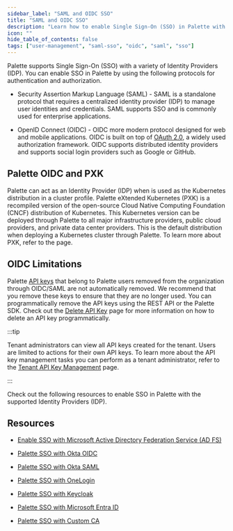 ```yaml
---
sidebar_label: "SAML and OIDC SSO"
title: "SAML and OIDC SSO"
description: "Learn how to enable Single Sign-On (SSO) in Palette with SAML and OIDC."
icon: ""
hide_table_of_contents: false
tags: ["user-management", "saml-sso", "oidc", "saml", "sso"]
---
```


Palette supports Single Sign-On (SSO) with a variety of Identity Providers (IDP). You can enable SSO in Palette by using
the following protocols for authentication and authorization.

- Security Assertion Markup Language (SAML) - SAML is a standalone protocol that requires a centralized identity
  provider (IDP) to manage user identities and credentials. SAML supports SSO and is commonly used for enterprise
  applications.

- OpenID Connect (OIDC) - OIDC more modern protocol designed for web and mobile applications. OIDC is built on top of
  [OAuth 2.0](https://www.rfc-editor.org/rfc/rfc6749), a widely used authorization framework. OIDC supports distributed
  identity providers and supports social login providers such as Google or GitHub.

## Palette OIDC and PXK

<!-- prettier-ignore -->
Palette can act as an Identity Provider (IDP) when <VersionedLink text="Palette eXtended Kubernetes (PXK)" url="/integrations/packs/?pack=kubernetes" /> is used as the Kubernetes distribution in a cluster profile. Palette eXtended Kubernetes (PXK) is a recompiled version of the open-source Cloud Native Computing Foundation (CNCF) distribution of Kubernetes. This Kubernetes version can be deployed through Palette to all major infrastructure providers, public cloud providers, and private data center providers. This is the default distribution when deploying a Kubernetes cluster through Palette. To learn more about PXK, refer to the <VersionedLink text="PXK" url="/integrations/packs/?pack=kubernetes" /> page.

## OIDC Limitations

Palette [API keys](../authentication/api-key/api-key.md) that belong to Palette users removed from the organization
through OIDC/SAML are not automatically removed. We recommend that you remove these keys to ensure that they are no
longer used. You can programmatically remove the API keys using the REST API or the Palette SDK. Check out the
[Delete API Key](../authentication/api-key/delete-api-key.md) page for more information on how to delete an API key
programmatically.

:::tip

Tenant administrators can view all API keys created for the tenant. Users are limited to actions for their own API keys.
To learn more about the API key management tasks you can perform as a tenant administrator, refer to the
[Tenant API Key Management](../../tenant-settings/api-key-management.md) page.

:::

Check out the following resources to enable SSO in Palette with the supported Identity Providers (IDP).

## Resources

- [Enable SSO with Microsoft Active Directory Federation Service (AD FS)](palette-sso-with-adfs.md)

- [Palette SSO with Okta OIDC](palette-sso-with-okta.md)

- [Palette SSO with Okta SAML](palette-sso-with-okta-saml.md)

- [Palette SSO with OneLogin](palette-sso-with-onelogin.md)

- [Palette SSO with Keycloak](palette-sso-with-keycloak.md)

- [Palette SSO with Microsoft Entra ID](palette-sso-with-entra-id.md)

- [Palette SSO with Custom CA](palette-sso-with-custom-ca.md)
